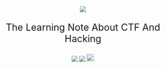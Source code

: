 <p align="center">
	<a href="https://github.com/CTFlag/CTFlag-book"><img src="https://ctflag.org/logo.jpg"></a>
</p>

<p style="text-align:center;font-size:25px;">
	The Learning Note About CTF And Hacking
</p>

<p align="center">
<img src="https://badges.frapsoft.com/os/v1/open-source.png?v=103"></img>
<img src="https://travis-ci.com/CTFlag/CTFlag-book.svg?branch=master"></img>
<a rel="license" href="http://creativecommons.org/licenses/by-nc-sa/4.0/">
	<img alt="知识共享许可协议" style="border-width:0" height="21" src="https://i.creativecommons.org/l/by-nc-sa/4.0/88x31.png">
</a>
</p>
